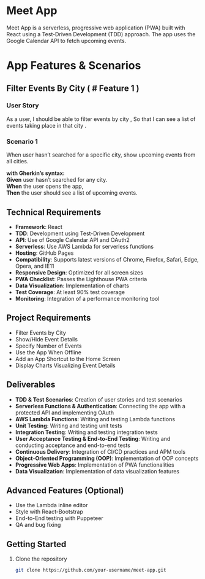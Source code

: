 # Meet App

Meet App is a serverless, progressive web application (PWA) built with React using a Test-Driven Development (TDD) approach. The app uses the Google Calendar API to fetch upcoming events.

# App Features & Scenarios

## Filter Events By City ( # Feature 1 )

### User Story

As a user, I should be able to filter events by city ,
So that I can see a list of events taking place in that city .

### Scenario 1

When user hasn’t searched for a specific city, show upcoming events from all cities.

**with Gherkin’s syntax:**  
**Given** user hasn’t searched for any city.  
**When** the user opens the app,  
**Then** the user should see a list of upcoming events.

<!-- - **Filter Events by City**: Search for events in a specific city.
- **Show/Hide Event Details**: Toggle the display of event details.
- **Specify Number of Events**: Determine the number of events displayed.
- **Offline Usage**: The app works offline.
- **App Shortcut**: Add a shortcut to the home screen.
- **Event Visualization**: Display charts to visualize event data. -->

## Technical Requirements

- **Framework**: React
- **TDD**: Development using Test-Driven Development
- **API**: Use of Google Calendar API and OAuth2
- **Serverless**: Use AWS Lambda for serverless functions
- **Hosting**: GitHub Pages
- **Compatibility**: Supports latest versions of Chrome, Firefox, Safari, Edge, Opera, and IE11
- **Responsive Design**: Optimized for all screen sizes
- **PWA Checklist**: Passes the Lighthouse PWA criteria
- **Data Visualization**: Implementation of charts
- **Test Coverage**: At least 90% test coverage
- **Monitoring**: Integration of a performance monitoring tool

## Project Requirements

- Filter Events by City
- Show/Hide Event Details
- Specify Number of Events
- Use the App When Offline
- Add an App Shortcut to the Home Screen
- Display Charts Visualizing Event Details

## Deliverables

- **TDD & Test Scenarios**: Creation of user stories and test scenarios
- **Serverless Functions & Authentication**: Connecting the app with a protected API and implementing OAuth
- **AWS Lambda Functions**: Writing and testing Lambda functions
- **Unit Testing**: Writing and testing unit tests
- **Integration Testing**: Writing and testing integration tests
- **User Acceptance Testing & End-to-End Testing**: Writing and conducting acceptance and end-to-end tests
- **Continuous Delivery**: Integration of CI/CD practices and APM tools
- **Object-Oriented Programming (OOP)**: Implementation of OOP concepts
- **Progressive Web Apps**: Implementation of PWA functionalities
- **Data Visualization**: Implementation of data visualization features

## Advanced Features (Optional)

- Use the Lambda inline editor
- Style with React-Bootstrap
- End-to-End testing with Puppeteer
- QA and bug fixing

## Getting Started

1. Clone the repository
   ```sh
   git clone https://github.com/your-username/meet-app.git
   ```
